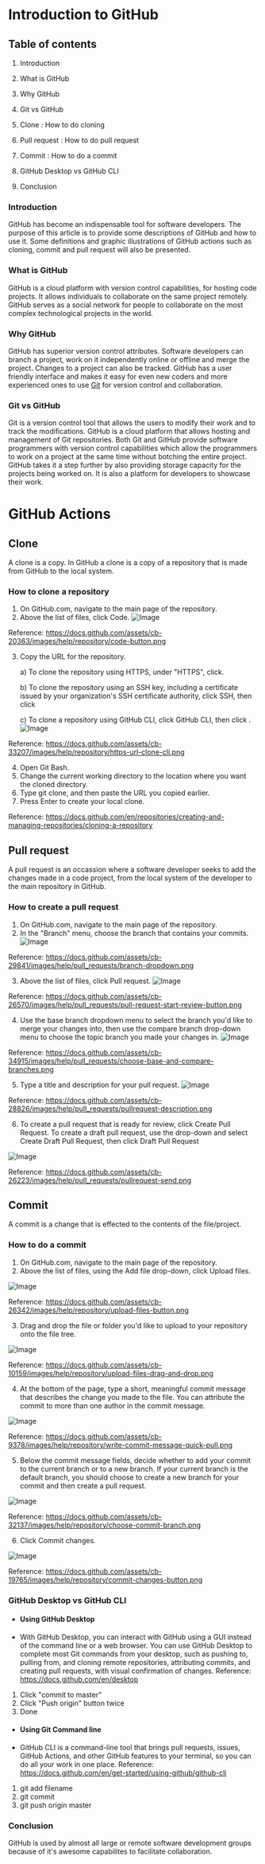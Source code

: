 # **Introduction to GitHub**

## **Table of contents**

1. Introduction

2. What is GitHub

3. Why GitHub

4. Git vs GitHub

5. Clone : How to do cloning

6. Pull request : How to do pull request

7. Commit : How to do a commit

8. GitHub Desktop vs GitHub CLI

9. Conclusion

### **Introduction**

GitHub has become an indispensable tool for software developers. The purpose of this article is to provide some descriptions of GitHub and how to use it. Some definitions and graphic illustrations of GitHub actions such as cloning, commit and pull request will also be presented.

### **What is GitHub**

GitHub is a cloud platform with version control capabilities, for hosting code projects. It allows individuals to collaborate on the same project remotely. GitHub serves as a social network for people to collaborate on the most complex technological projects in the world.

### **Why GitHub**

GitHub has superior version control attributes. Software developers can branch a project, work on it independently online or offline and merge the project. Changes to a project can also be tracked. GitHub has a user friendly interface and makes it easy for even new coders and more experienced ones to use [Git](https://git-scm.com/) for version control and collaboration.

### **Git vs GitHub**

Git is a version control tool that allows the users to modify their work and to track the modifications. GitHub is a cloud platform that allows hosting and management of Git repositories. Both Git and GitHub provide software programmers with version control capabilities which allow the programmers to work on a project at the same time without botching the entire project. GitHub takes it a step further by also providing storage capacity for the projects being worked on. It is also a platform for developers to showcase their work.

# **GitHub Actions**

## **Clone**

A clone is a copy. In GitHub a clone is a copy of a repository that is made from GitHub to the local system.

### **How to clone a repository**

1. On GitHub.com, navigate to the main page of the repository.
2. Above the list of files, click  Code.
![Image](https://github.com/GozieUdemba/NewIntrotoGithub/blob/main/annotely_image1.png)

 Reference: https://docs.github.com/assets/cb-20363/images/help/repository/code-button.png

3. Copy the URL for the repository.

     a) To clone the repository using HTTPS, under "HTTPS", click.
     
     b) To clone the repository using an SSH key, including a certificate issued by your organization's  SSH certificate authority, click SSH, then click
     
     c) To clone a repository using GitHub CLI, click GitHub CLI, then click .
![Image](https://github.com/GozieUdemba/NewIntrotoGithub/blob/main/annotely_image2.png)

 Reference: https://docs.github.com/assets/cb-33207/images/help/repository/https-url-clone-cli.png

4. Open Git Bash.
5. Change the current working directory to the location where you want the cloned directory.
6. Type git clone, and then paste the URL you copied earlier.
7. Press Enter to create your local clone.

 Reference: https://docs.github.com/en/repositories/creating-and-managing-repositories/cloning-a-repository


## **Pull request**

A pull request is an occassion where a software developer seeks to add the changes made in a code project, from the local system of the developer to the main repository in GitHub. 

### **How to create a pull request**

1. On GitHub.com, navigate to the main page of the repository.
2. In the "Branch" menu, choose the branch that contains your commits.
![Image](https://docs.github.com/assets/cb-29841/images/help/pull_requests/branch-dropdown.png)

 Reference: https://docs.github.com/assets/cb-29841/images/help/pull_requests/branch-dropdown.png

3. Above the list of files, click  Pull request.
![Image](https://docs.github.com/assets/cb-26570/images/help/pull_requests/pull-request-start-review-button.png)

Reference: https://docs.github.com/assets/cb-26570/images/help/pull_requests/pull-request-start-review-button.png

4. Use the base branch dropdown menu to select the branch you'd like to merge your changes into, then use the compare branch drop-down menu to choose the topic branch you made your changes in.
![Image](https://docs.github.com/assets/cb-34915/images/help/pull_requests/choose-base-and-compare-branches.png)

Reference: https://docs.github.com/assets/cb-34915/images/help/pull_requests/choose-base-and-compare-branches.png

5. Type a title and description for your pull request.
![Image](https://docs.github.com/assets/cb-28826/images/help/pull_requests/pullrequest-description.png)

Reference: https://docs.github.com/assets/cb-28826/images/help/pull_requests/pullrequest-description.png

6. To create a pull request that is ready for review, click Create Pull Request. To create a draft pull request, use the drop-down and select Create Draft Pull Request, then click Draft Pull Request

![Image](https://docs.github.com/assets/cb-26223/images/help/pull_requests/pullrequest-send.png)

Reference: https://docs.github.com/assets/cb-26223/images/help/pull_requests/pullrequest-send.png



## **Commit**

A commit is a change that is effected to the contents of the file/project.

### **How to do a commit**

1. On GitHub.com, navigate to the main page of the repository.
2. Above the list of files, using the Add file drop-down, click Upload files.

![Image](https://docs.github.com/assets/cb-26342/images/help/repository/upload-files-button.png)

Reference: https://docs.github.com/assets/cb-26342/images/help/repository/upload-files-button.png

3. Drag and drop the file or folder you'd like to upload to your repository onto the file tree.
   
![Image](https://docs.github.com/assets/cb-10159/images/help/repository/upload-files-drag-and-drop.png)

Reference: https://docs.github.com/assets/cb-10159/images/help/repository/upload-files-drag-and-drop.png

4. At the bottom of the page, type a short, meaningful commit message that describes the change you made to the file. You can attribute the commit to more than one author in the commit message.

![Image](https://docs.github.com/assets/cb-9378/images/help/repository/write-commit-message-quick-pull.png)

Reference: https://docs.github.com/assets/cb-9378/images/help/repository/write-commit-message-quick-pull.png

5. Below the commit message fields, decide whether to add your commit to the current branch or to a new branch. If your current branch is the default branch, you should choose to create a new branch for your commit and then create a pull request.
   
![Image](https://docs.github.com/assets/cb-32137/images/help/repository/choose-commit-branch.png)

Reference: https://docs.github.com/assets/cb-32137/images/help/repository/choose-commit-branch.png

6. Click Commit changes.

![Image](https://docs.github.com/assets/cb-19765/images/help/repository/commit-changes-button.png)

Reference: https://docs.github.com/assets/cb-19765/images/help/repository/commit-changes-button.png


### **GitHub Desktop vs GitHub CLI**


  * #### **Using GitHub Desktop**
  
  * With GitHub Desktop, you can interact with GitHub using a GUI instead of the command line or a web browser. You can use GitHub Desktop to complete most Git commands from your desktop, such as pushing to, pulling from, and cloning remote repositories, attributing commits, and creating pull requests, with visual confirmation of changes. Reference: https://docs.github.com/en/desktop
  
   1. Click "commit to master"
   2. Click "Push origin" button twice
   3. Done
   
  * #### **Using Git Command line**
  
  * GitHub CLI is a command-line tool that brings pull requests, issues, GitHub Actions, and other GitHub features to your terminal, so you can do all your work in one place. Reference: https://docs.github.com/en/get-started/using-github/github-cli
  
   1. git add filename
   2. git commit
   3. git push origin master
   
### **Conclusion**

GitHub is used by almost all large or remote software development groups because of it's awesome capabilites to facilitate collaboration. 







